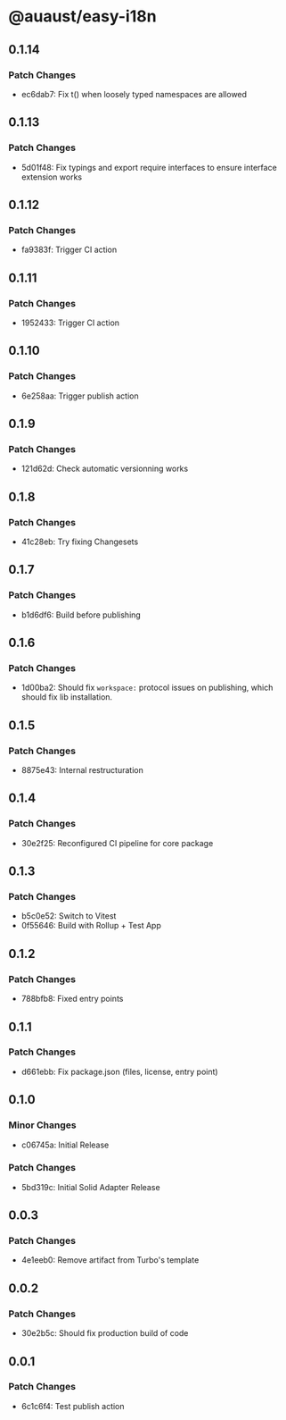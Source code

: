 # @auaust/easy-i18n

## 0.1.14

### Patch Changes

- ec6dab7: Fix t() when loosely typed namespaces are allowed

## 0.1.13

### Patch Changes

- 5d01f48: Fix typings and export require interfaces to ensure interface extension works

## 0.1.12

### Patch Changes

- fa9383f: Trigger CI action

## 0.1.11

### Patch Changes

- 1952433: Trigger CI action

## 0.1.10

### Patch Changes

- 6e258aa: Trigger publish action

## 0.1.9

### Patch Changes

- 121d62d: Check automatic versionning works

## 0.1.8

### Patch Changes

- 41c28eb: Try fixing Changesets

## 0.1.7

### Patch Changes

- b1d6df6: Build before publishing

## 0.1.6

### Patch Changes

- 1d00ba2: Should fix `workspace:` protocol issues on publishing, which should fix lib installation.

## 0.1.5

### Patch Changes

- 8875e43: Internal restructuration

## 0.1.4

### Patch Changes

- 30e2f25: Reconfigured CI pipeline for core package

## 0.1.3

### Patch Changes

- b5c0e52: Switch to Vitest
- 0f55646: Build with Rollup + Test App

## 0.1.2

### Patch Changes

- 788bfb8: Fixed entry points

## 0.1.1

### Patch Changes

- d661ebb: Fix package.json (files, license, entry point)

## 0.1.0

### Minor Changes

- c06745a: Initial Release

### Patch Changes

- 5bd319c: Initial Solid Adapter Release

## 0.0.3

### Patch Changes

- 4e1eeb0: Remove artifact from Turbo's template

## 0.0.2

### Patch Changes

- 30e2b5c: Should fix production build of code

## 0.0.1

### Patch Changes

- 6c1c6f4: Test publish action
